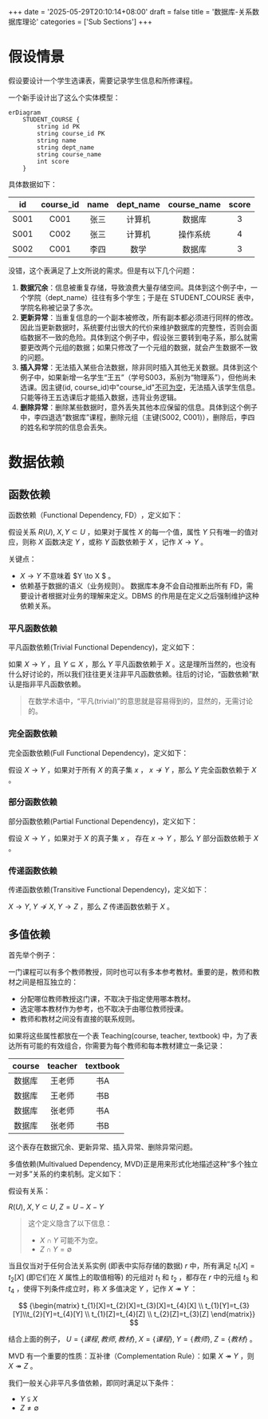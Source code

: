 +++
date = '2025-05-29T20:10:14+08:00'
draft = false
title = '数据库-关系数据库理论'
categories = ['Sub Sections']
+++

# 假设情景
假设要设计一个学生选课表，需要记录学生信息和所修课程。

一个新手设计出了这么个实体模型：

```mermaid
erDiagram
    STUDENT_COURSE {
        string id PK
        string course_id PK
        string name
        string dept_name
        string course_name
        int score
    }
```

具体数据如下：

| id | course_id | name | dept_name | course_name | score |
| :--: | :--: | :--: | :--: | :--: | :--: |
| S001 | C001 | 张三 | 计算机 | 数据库 | 3 |
| S001 | C002 | 张三 | 计算机 | 操作系统 | 4 |
| S002 | C001 | 李四 | 数学 | 数据库 | 3 |

没错，这个表满足了上文所说的需求。但是有以下几个问题：

1. **数据冗余**：信息被重复存储，导致浪费大量存储空间。具体到这个例子中，一个学院（dept_name）往往有多个学生；于是在 STUDENT_COURSE 表中，学院名称被记录了多次。
1. **更新异常**：当重复信息的一个副本被修改，所有副本都必须进行同样的修改。因此当更新数据时，系统要付出很大的代价来维护数据库的完整性，否则会面临数据不一致的危险。具体到这个例子中，假设张三要转到电子系，那么就需要更改两个元组的数据；如果只修改了一个元组的数据，就会产生数据不一致的问题。
1. **插入异常**：无法插入某些合法数据，除非同时插入其他无关数据。具体到这个例子中，如果新增一名学生“王五”（学号S003，系别为“物理系”），但他尚未选课。因主键(id, course_id)中"course_id"[不可为空](../relational-databases/index.md#关系的完整性)，无法插入该学生信息。只能等待王五选课后才能插入数据，违背业务逻辑。
1. **删除异常**：删除某些数据时，意外丢失其他本应保留的信息。具体到这个例子中，李四退选“数据库”课程，删除元组（主键(S002, C001)），删除后，李四的姓名和学院的信息会丢失。

# 数据依赖
## 函数依赖
函数依赖（Functional Dependency, FD）​，定义如下：

假设关系 $R(U), \; X, Y \subset U$ ，如果对于属性 $X$ 的每一个值，属性 $Y$ 只有唯一的值对应，则称 $X$ 函数决定 $Y$ ，或称 $Y$ 函数依赖于 $X$ ，记作 $X \to Y$ 。

​​关键点：

* $X \to Y$ 不意味着 $Y \to X $ 。
* 依赖基于数据的语义（业务规则）。​​ 数据库本身不会自动推断出所有 FD，需要设计者根据对业务的理解来定义。DBMS 的作用是在定义之后​​强制维护​​这种依赖关系。

### 平凡函数依赖
平凡函数依赖(Trivial Functional Dependency)​，定义如下：

如果 $X \to Y$ ，且 $Y \subseteq X$ ，那么 $Y$ 平凡函数依赖于 $X$ 。这是理所当然的，也没有什么好讨论的，所以我们往往更关注非平凡函数依赖。往后的讨论，“函数依赖”默认是指非平凡函数依赖。

> 在数学术语中，“平凡(trivial)”的意思就是容易得到的，显然的，无需讨论的。

### 完全函数依赖
完全函数依赖(Full Functional Dependency)​，定义如下：

假设 $X \to Y$ ，如果对于所有 $X$ 的真子集 $x$ ， $x \nrightarrow Y$ ，那么 $Y$ 完全函数依赖于 $X$ 。

### 部分函数依赖
部分函数依赖(Partial Functional Dependency)​，定义如下：

假设 $X \to Y$ ，如果对于 $X$ 的真子集 $x$ ， 存在 $x \rightarrow Y$ ，那么 $Y$ 部分函数依赖于 $X$ 。

### 传递函数依赖
传递函数依赖(Transitive Functional Dependency)​，定义如下：

$X \to Y, \; Y \nrightarrow X, \; Y \to Z$ ，那么 $Z$ 传递函数依赖于 $X$ 。

## 多值依赖
首先举个例子：

一门课程可以有​​多个​​教师教授，同时也可以有​​多本​​参考教材。重要的是，教师和教材之间是​​相互独立的​​：

* 分配哪位教师教授这门课，不取决于指定使用哪本教材。
* 选定哪本教材作为参考，也不取决于由哪位教师授课。
* 教师和教材之间​​没有直接的联系规则​​。

如果将这些属性都放在一个表 Teaching(course, teacher, textbook) 中，为了表达所有可能的有效组合，你需要为每个教师和每本教材建立一条记录：

| course | teacher | textbook |
| :--: | :--: | :--: |
| 数据库 | 王老师 | 书A |
| 数据库 | 王老师 | 书B |
| 数据库 | 张老师 | 书A |
| 数据库 | 张老师 | 书B |

这个表存在数据冗余、更新异常、插入异常、​​删除异常问题。

多值依赖(Multivalued Dependency, MVD)正是用来形式化地描述这种“多个独立一对多”关系的约束机制。​定义如下：

假设有关系：

$R(U), \; X, Y \subset U, \; Z = U - X - Y$

> 这个定义隐含了以下信息：
> * $X \cap Y$ 可能不为空。
> * $Z \cap Y = \emptyset$

当且仅当对于任何合法关系实例 (即表中实际存储的数据)​​ $r$ 中，​所有满足 $t_1[X] = t_2[X]$ (即它们在 $X$ 属性上的取值相等) 的元组对 $t_1$ 和 $t_2$​​ ，都存在 $r$ 中的元组 $t_{3}$ 和 $t_4$ ，使得下列条件成立时，称 $X$ 多值决定 $Y$ ，记作 $X \twoheadrightarrow Y$ ：

$$
{\begin{matrix}
t_{1}[X]=t_{2}[X]=t_{3}[X]=t_{4}[X] \\
t_{1}[Y]=t_{3}[Y]\\t_{2}[Y]=t_{4}[Y] \\
t_{1}[Z]=t_{4}[Z] \\
t_{2}[Z]=t_{3}[Z]
\end{matrix}}
$$

结合上面的例子， $U = \{课程, 教师, 教材\},\; X=\{课程\},\; Y=\{教师\},\; Z=\{教材\}$ 。

MVD 有一个重要的性质：互补律（Complementation Rule）：如果 $X \twoheadrightarrow Y$ ，则 $X \twoheadrightarrow Z$ 。

我们一般关心非平凡多值依赖，即同时满足以下条件：

* $Y \subsetneqq X$
* $Z \neq \emptyset$
